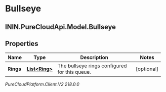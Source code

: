 # Bullseye

## ININ.PureCloudApi.Model.Bullseye

## Properties

|Name | Type | Description | Notes|
|------------ | ------------- | ------------- | -------------|
| **Rings** | [**List&lt;Ring&gt;**](Ring) | The bullseye rings configured for this queue. | [optional] |



_PureCloudPlatform.Client.V2 218.0.0_
